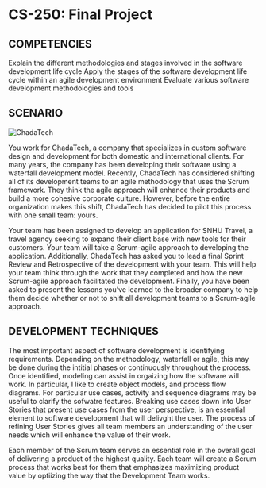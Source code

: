 # CS-250: Final Project

## COMPETENCIES
Explain the different methodologies and stages involved in the software development life cycle
Apply the stages of the software development life cycle within an agile development environment
Evaluate various software development methodologies and tools

## SCENARIO
![ChadaTech](https://user-images.githubusercontent.com/108596884/225725545-dc4f8cbc-cef1-4b1c-9fe5-c803fb0f79bf.png)

You work for ChadaTech, a company that specializes in custom software design and development for both domestic and international clients. For many years, the company has been developing their software using a waterfall development model. Recently, ChadaTech has considered shifting all of its development teams to an agile methodology that uses the Scrum framework. They think the agile approach will enhance their products and build a more cohesive corporate culture. However, before the entire organization makes this shift, ChadaTech has decided to pilot this process with one small team: yours.

Your team has been assigned to develop an application for SNHU Travel, a travel agency seeking to expand their client base with new tools for their customers. Your team will take a Scrum-agile approach to developing the application. Additionally, ChadaTech has asked you to lead a final Sprint Review and Retrospective of the development with your team. This will help your team think through the work that they completed and how the new Scrum-agile approach facilitated the development. Finally, you have been asked to present the lessons you’ve learned to the broader company to help them decide whether or not to shift all development teams to a Scrum-agile approach.

## DEVELOPMENT TECHNIQUES
The most important aspect of software development is identifying requirements. Depending on the methodology, waterfall or agile, this may be done during the intitial phases or continuously throughout the process. Once identified, modeling can assist in orgaizing how the software will work. In particular, I like to create object models, and process flow diagrams. For particular use cases, activity and sequence diagrams may be useful to clarify the sofwatre features. Breaking use cases down into User Stories that present use cases from the user perspective, is an essential element to software development that will delivght the user. The process of refining User Stories gives all team members an understanding of the user needs which will enhance the value of their work.

Each member of the Scrum team serves an essential role in the overall goal of delivering a product of the highest quality. Each team will create a Scrum process that works best for them that emphasizes maximizing product value by optiizing the way that the Development Team works. 
